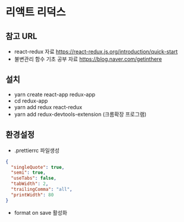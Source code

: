 # 리액트 리덕스

## 참고 URL

- react-redux 자료 https://react-redux.js.org/introduction/quick-start
- 불변관리 함수 기초 공부 자료 https://blog.naver.com/getinthere

## 설치

- yarn create react-app redux-app
- cd redux-app
- yarn add redux react-redux
- yarn add redux-devtools-extension (크롬확장 프로그램)

## 환경설정

- .prettierrc 파일생성

```json
{
  "singleQuote": true,
  "semi": true,
  "useTabs": false,
  "tabWidth": 2,
  "trailingComma": "all",
  "printWidth": 80
}
```

- format on save 활성화
